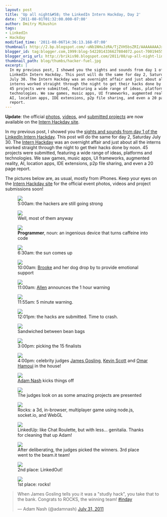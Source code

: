 ```yaml
---
layout: post
title: 'Up all night&#58; the LinkedIn Intern Hackday, Day 2'
date: '2011-08-01T01:32:00.000-07:00'
author: Dmitry Mikushin
tags:
- LinkedIn
- Hackday
modified_time: '2011-08-06T14:36:13.168-07:00'
thumbnail: http://2.bp.blogspot.com/-uNb1NHuJzRA/TjZVH5bsZRI/AAAAAAAAJxA/scKJz54DITs/s72-c/IMG_0628.JPG
blogger_id: tag:blogger.com,1999:blog-5422014336627804072.post-7001945557527055189
blogger_orig_url: http://brikis98.blogspot.com/2011/08/up-all-night-linkedin-intern-hackday.html
thumbnail_path: blog/thumbs/hacker-fuel.jpg
excerpt: |
  In my previous post, I showed you the sights and sounds from day 1 of the 
  LinkedIn Intern Hackday. This post will do the same for day 2, Saturday 
  July 30. The Intern Hackday was an overnight affair and just about all the 
  interns worked straight through the night to get their hacks done by noon. 
  45 projects were submitted, featuring a wide range of ideas, platforms and 
  technologies. We saw games, music apps, UI frameworks, augmented reality, 
  AI, location apps, IDE extensions, p2p file sharing, and even a 20 page 
  report.
---
```


**Update**: the official [photos](http://hackday2011.linkedin.com/#pictures), 
[videos](http://hackday2011.linkedin.com/#%21video), and [submitted 
project](http://www.blogger.com/goog_443554179)*[s](http://hackday2011.linkedin.com/#%21projects)* 
are now available on the [Intern Hackday 
site](http://hackday2011.linkedin.com/).

In my previous post, I showed you the [sights and sounds from day 1 of the 
LinkedIn Intern 
Hackday](https://www.ybrikman.com/writing/2011/07/31/up-all-night-linkedin-intern-hackday/). 
This post will do the same for day 2, Saturday July 30. The [Intern 
Hackday](http://hackday2011.linkedin.com/) was an overnight affair and just 
about all the interns worked straight through the night to get their hacks 
done by noon. 45 projects were submitted, featuring a wide range of ideas, 
platforms and technologies. We saw games, music apps, UI frameworks, augmented 
reality, AI, location apps, IDE extensions, p2p file sharing, and even a 20 
page report. 

The pictures below are, as usual, mostly from iPhones. Keep your eyes on the 
[Intern Hackday site](http://hackday2011.linkedin.com/) for the official event 
photos, videos and project submissions soon! 

<figure>
  <a href="http://2.bp.blogspot.com/-uNb1NHuJzRA/TjZVH5bsZRI/AAAAAAAAJxA/scKJz54DITs/s1600/IMG_0628.JPG" target="_blank">
    <img src="http://2.bp.blogspot.com/-uNb1NHuJzRA/TjZVH5bsZRI/AAAAAAAAJxA/scKJz54DITs/s400/IMG_0628.JPG">
  </a>
  <figcaption>5:00am: the hackers are still going strong</figcaption>
</figure>
<figure>
  <a href="http://4.bp.blogspot.com/-wwo32PqKA0M/TjZVJIS98zI/AAAAAAAAJxI/qaSUuFuusgE/s1600/IMG_0630.JPG" target="_blank">
    <img src="http://4.bp.blogspot.com/-wwo32PqKA0M/TjZVJIS98zI/AAAAAAAAJxI/qaSUuFuusgE/s400/IMG_0630.JPG">
  </a>
  <figcaption>Well, most of them anyway</figcaption>
</figure>
<figure>
  <a href="http://3.bp.blogspot.com/-mSA64yGswLY/TjZXozvvjyI/AAAAAAAAJx0/SzdDpb0J9YE/s1600/hacker-fuel.jpg" target="_blank">
    <img src="http://3.bp.blogspot.com/-mSA64yGswLY/TjZXozvvjyI/AAAAAAAAJx0/SzdDpb0J9YE/s400/hacker-fuel.jpg">
  </a>
  <figcaption><b>Programmer</b>, noun: an ingenious device that turns caffeine into code</figcaption>
</figure>
<div class="separator" style="clear: both; text-align: center;"></div><figure>
  <a href="http://2.bp.blogspot.com/-CG2lDOkl6pg/TjZVKRku_DI/AAAAAAAAJxQ/qdPPDbeb50g/s1600/IMG_0632.JPG" target="_blank">
    <img src="http://2.bp.blogspot.com/-CG2lDOkl6pg/TjZVKRku_DI/AAAAAAAAJxQ/qdPPDbeb50g/s400/IMG_0632.JPG">
  </a>
  <figcaption>6:30am: the sun comes up</figcaption>
</figure>
<figure>
  <a href="http://2.bp.blogspot.com/-wtMvqfLWBfw/TjZVE_MtH_I/AAAAAAAAJws/5JCuHUUzcrU/s1600/206198_242564785766032_239016206120890_792177_4062642_n.jpg" target="_blank">
    <img src="http://2.bp.blogspot.com/-wtMvqfLWBfw/TjZVE_MtH_I/AAAAAAAAJws/5JCuHUUzcrU/s400/206198_242564785766032_239016206120890_792177_4062642_n.jpg">
  </a>
  <figcaption>10:00am: <a href="http://www.linkedin.com/in/brookelopez">Brooke</a> and her dog drop by to provide emotional support</figcaption>
</figure>
<figure>
  <a href="http://1.bp.blogspot.com/-taeUj2wG0lE/TjZVLATTUcI/AAAAAAAAJxU/DbhCvavuC7g/s1600/IMG_0633.JPG" target="_blank">
    <img src="http://1.bp.blogspot.com/-taeUj2wG0lE/TjZVLATTUcI/AAAAAAAAJxU/DbhCvavuC7g/s400/IMG_0633.JPG">
  </a>
  <figcaption>11:00am: <a href="http://www.linkedin.com/in/allenhom">Allen</a> announces the 1 hour warning</figcaption>
</figure>
<figure>
  <a href="http://4.bp.blogspot.com/-9yE-_Ez--0M/TjZVLh7CxlI/AAAAAAAAJxY/2ncCEh6s0a0/s1600/IMG_0634.JPG" target="_blank">
    <img src="http://4.bp.blogspot.com/-9yE-_Ez--0M/TjZVLh7CxlI/AAAAAAAAJxY/2ncCEh6s0a0/s400/IMG_0634.JPG">
  </a>
  <figcaption>11:55am: 5 minute warning.</figcaption>
</figure>
<figure>
  <a href="http://2.bp.blogspot.com/-ALKKrm7F2-o/TjZVFvxNGOI/AAAAAAAAJw0/ak862hU9JSU/s1600/IMG_0625.JPG" target="_blank">
    <img src="http://2.bp.blogspot.com/-ALKKrm7F2-o/TjZVFvxNGOI/AAAAAAAAJw0/ak862hU9JSU/s400/IMG_0625.JPG">
  </a>
  <figcaption>12:01pm: the hacks are submitted. Time to crash.</figcaption>
</figure>
<figure>
  <a href="http://2.bp.blogspot.com/-shy-ymTEE8o/TjZVGfqcbDI/AAAAAAAAJw4/H5IzLhFy3fk/s1600/IMG_0626.JPG" target="_blank">
    <img src="http://2.bp.blogspot.com/-shy-ymTEE8o/TjZVGfqcbDI/AAAAAAAAJw4/H5IzLhFy3fk/s400/IMG_0626.JPG">
  </a>
  <figcaption>Sandwiched between bean bags</figcaption>
</figure>
<figure>
  <a href="http://2.bp.blogspot.com/-gvEXrSMo-Mw/TjZVOUPusbI/AAAAAAAAJxs/b2Sg7CQ5KZo/s1600/IMG_0639.JPG" target="_blank">
    <img src="http://2.bp.blogspot.com/-gvEXrSMo-Mw/TjZVOUPusbI/AAAAAAAAJxs/b2Sg7CQ5KZo/s400/IMG_0639.JPG">
  </a>
  <figcaption>3:00pm: picking the 15 finalists</figcaption>
</figure>
<figure>
  <a href="http://2.bp.blogspot.com/-fxz-Wu-5Cgk/TjZVOw65phI/AAAAAAAAJxw/Cg9h7O2TDVA/s1600/IMG_0640.JPG" target="_blank">
    <img src="http://2.bp.blogspot.com/-fxz-Wu-5Cgk/TjZVOw65phI/AAAAAAAAJxw/Cg9h7O2TDVA/s400/IMG_0640.JPG">
  </a>
  <figcaption>4:00pm: celebrity judges <a href="http://www.linkedin.com/in/jamesgosling">James Gosling</a>, <a href="http://www.linkedin.com/in/jkevinscott">Kevin Scott</a> and <a href="http://www.linkedin.com/pub/omar-hamoui/0/5/216">Omar Hamoui</a> in the house!</figcaption>
</figure>
<figure>
  <a href="http://1.bp.blogspot.com/-FPEY1EHcXow/TjZeNOdMlgI/AAAAAAAAJx4/gMAHOEm7yps/s1600/3lfsc.jpg" target="_blank">
    <img src="http://1.bp.blogspot.com/-FPEY1EHcXow/TjZeNOdMlgI/AAAAAAAAJx4/gMAHOEm7yps/s400/3lfsc.jpg">
  </a>
  <figcaption><a href="http://www.linkedin.com/in/adamnash">Adam Nash</a> kicks things off</figcaption>
</figure>
<figure>
  <a href="http://1.bp.blogspot.com/-VMS3u9JD9sY/TjZfSLrD7OI/AAAAAAAAJx8/MGHEnWEfhik/s1600/l8yhi.jpg" target="_blank">
    <img src="http://1.bp.blogspot.com/-VMS3u9JD9sY/TjZfSLrD7OI/AAAAAAAAJx8/MGHEnWEfhik/s400/l8yhi.jpg">
  </a>
  <figcaption>The judges look on as some amazing projects are presented</figcaption>
</figure>
<figure>
  <a href="http://2.bp.blogspot.com/-WQoqixxMUiI/TjZgevcNFbI/AAAAAAAAJyY/uZ8XByRfers/s1600/198777_242705035752007_239016206120890_792793_4432063_n.jpg" target="_blank">
    <img src="http://2.bp.blogspot.com/-WQoqixxMUiI/TjZgevcNFbI/AAAAAAAAJyY/uZ8XByRfers/s320/198777_242705035752007_239016206120890_792793_4432063_n.jpg">
  </a>
  <figcaption>Rocks: a 3d, in-browser, multiplayer game using node.js, socket.io, and WebGL</figcaption>
</figure>
<figure>
  <a href="http://4.bp.blogspot.com/-VVcyaXD03HA/TjZfZ-4ykTI/AAAAAAAAJyQ/uAeYFH-t5PU/s1600/267272_242702332418944_239016206120890_792780_7214512_n.jpg" target="_blank">
    <img src="http://4.bp.blogspot.com/-VVcyaXD03HA/TjZfZ-4ykTI/AAAAAAAAJyQ/uAeYFH-t5PU/s400/267272_242702332418944_239016206120890_792780_7214512_n.jpg">
  </a>
  <figcaption>LinkedUp: like Chat Roulette, but with less... genitalia. Thanks for cleaning that up Adam!</figcaption>
</figure>
<figure>
  <a href="http://4.bp.blogspot.com/-8RCx92n9wXM/TjZhPLp7INI/AAAAAAAAJyc/sGU_Uh2VQnw/s1600/qz8jj.jpg" target="_blank">
    <img src="http://4.bp.blogspot.com/-8RCx92n9wXM/TjZhPLp7INI/AAAAAAAAJyc/sGU_Uh2VQnw/s400/qz8jj.jpg">
  </a>
  <figcaption>After deliberating, the judges picked the winners. 3rd place went to the beam.it team!</figcaption>
</figure>
<div class="separator" style="clear: both; text-align: center;"></div><figure>
  <a href="http://2.bp.blogspot.com/-QzzXGaOE9C4/TjZfafcvyiI/AAAAAAAAJyU/SNQMFHADzpw/s1600/elbrs.jpg" target="_blank">
    <img src="http://2.bp.blogspot.com/-QzzXGaOE9C4/TjZfafcvyiI/AAAAAAAAJyU/SNQMFHADzpw/s400/elbrs.jpg">
  </a>
  <figcaption>2nd place: LinkedOut!</figcaption>
</figure>
<figure>
  <a href="http://2.bp.blogspot.com/-BLt1CLjb_Xk/TjZfVpRs-AI/AAAAAAAAJyE/MiIvhddXthA/s1600/65ueb.jpg" target="_blank">
    <img src="http://2.bp.blogspot.com/-BLt1CLjb_Xk/TjZfVpRs-AI/AAAAAAAAJyE/MiIvhddXthA/s400/65ueb.jpg">
  </a>
  <figcaption>1st place: rocks!</figcaption>
</figure>

<blockquote class="twitter-tweet" lang="en"><p>When James Gosling tells you it was a &quot;studly hack&quot;, you take that to the bank. Congrats to ROCKS, the winning team! <a href="https://twitter.com/hashtag/inday?src=hash">#inday</a></p>&mdash; Adam Nash (@adamnash) <a href="https://twitter.com/adamnash/status/97481275065110528">July 31, 2011</a></blockquote>
<script async src="//platform.twitter.com/widgets.js" charset="utf-8"></script>